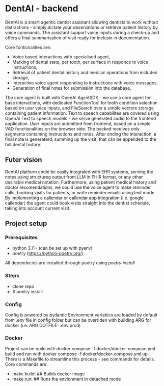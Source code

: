# DentAI - backend
DentAI is a smart agentic dentist assistant allowing dentists to work without distractions - simply dictate your observations or retrieve patient history by voice commands. The assistant support voice inputs during a check-up and offers a final summarisation of visit ready for inclusin in documentation.

Core funtionalities are:
- Voice based interactions with specialised agent,
- Marking of dental state, per tooth, per surface in responce to voice instructions,
- Retrieval of patient dental history and medical operations from included storage,
- Interactive voice agent responding to instructions with voice messages,
- Generation of final notes for submission into the database,


The core agent is built with OpenAI AgentSDK - we use a core agent for base interactions, with dedicated FunctionTool for tooth condition selection based on user voice inputs, and FileSearch over a simple vectore storage containing patient information. Text to speech capabilites are covered using OpenAI Text to speech models - we serve generated audio to the frontend application. User inputs are submitted from frontend, based on a simple VAD functionalities on the browser side. The backed receives only segments containing instructions and notes. After ending the interaction, a final note is generaterd, summing up the visit, that can be appended to the full dental history.

## Futer vision
DentAI platform could be easily integrated with EHR systems, serving the notes using structureg output from LLM in FHIR format, or any other desirable medical notation. Furthermore, using patient medical history and doctor recomendations, we could use the voice agent to make reminder calls, booking visits for patients, or write reminder emails using text mode. By implementing a callendar or callendar app integration (i.e. google callendar) the agent could book visits straight into the dentist schedule, taking into account current visit.

## Project setup
### Prerequisites
- python 3.11+ (can be set up with pyenv)
- poetry (https://python-poetry.org/)

All dependecies are installed through poetry using *poetry install*


### Steps
- clone repo
- $ poetry install

### Config
Config is powered by pydantic
Environment variables are loaded by default from .env file in config folder but can be overriden with building ARG for docker (i.e. ARG DOTFILE=.env.prod)

### Docker
Project can be build with docker compose -f docker/docker-compose.yml build and run with docker compose -f docker/docker-compose.yml up.
There is a Makefile to streamline this process - see commands for details. Core commands are:

- make build:	## Builds docker image
- make run:	## Runs the envionment in detached mode


